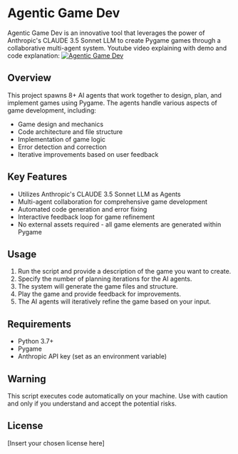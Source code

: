 # Agentic Game Dev

Agentic Game Dev is an innovative tool that leverages the power of Anthropic's CLAUDE 3.5 Sonnet LLM to create Pygame games through a collaborative multi-agent system.
Youtube video explaining with demo and code explanation: [![Agentic Game Dev](https://img.youtube.com/vi/DlvRRxDwTS0/0.jpg)](https://www.youtube.com/watch?v=DlvRRxDwTS0)


## Overview

This project spawns 8+ AI agents that work together to design, plan, and implement games using Pygame. The agents handle various aspects of game development, including:

- Game design and mechanics
- Code architecture and file structure
- Implementation of game logic
- Error detection and correction
- Iterative improvements based on user feedback

## Key Features

- Utilizes Anthropic's CLAUDE 3.5 Sonnet LLM as Agents
- Multi-agent collaboration for comprehensive game development
- Automated code generation and error fixing
- Interactive feedback loop for game refinement
- No external assets required - all game elements are generated within Pygame

## Usage

1. Run the script and provide a description of the game you want to create.
2. Specify the number of planning iterations for the AI agents.
3. The system will generate the game files and structure.
4. Play the game and provide feedback for improvements.
5. The AI agents will iteratively refine the game based on your input.

## Requirements

- Python 3.7+
- Pygame
- Anthropic API key (set as an environment variable)

## Warning

This script executes code automatically on your machine. Use with caution and only if you understand and accept the potential risks.

## License

[Insert your chosen license here]
